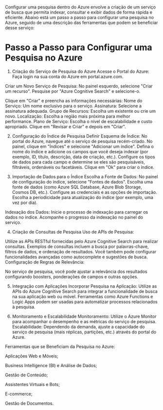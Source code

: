 Configurar uma pesquisa dentro do Azure envolve a criação de um serviço de busca que permita indexar, consultar e exibir dados de forma rápida e eficiente. Abaixo está um passo a passo para configurar uma pesquisa no Azure, seguido de uma descrição das ferramentas que podem se beneficiar desse serviço:

# Passo a Passo para Configurar uma Pesquisa no Azure

1. Criação do Serviço de Pesquisa do Azure
Acesse o Portal do Azure: Faça login na sua conta do Azure em portal.azure.com.

Criar um Novo Serviço de Pesquisa:
No painel esquerdo, selecione "Criar um recurso".
Pesquise por "Azure Cognitive Search" e selecione-o.

Clique em "Criar" e preencha as informações necessárias:
Nome do Serviço: Um nome exclusivo para o serviço.
Assinatura: Selecione a assinatura adequada.
Grupo de Recursos: Escolha um existente ou crie um novo.
Localização: Escolha a região mais próxima para melhor performance.
Plano de Serviço: Escolha o nível de escalabilidade e custo apropriado.
Clique em "Revisar e Criar" e depois em "Criar".

2. Configuração do Índice de Pesquisa
Definir Esquema de Índice:
No portal do Azure, navegue até o serviço de pesquisa recém-criado.
No painel, clique em "Índices" e selecione "Adicionar um índice".
Defina o nome do índice e adicione os campos que você deseja indexar (por exemplo, ID, título, descrição, data de criação, etc.).
Configure os tipos de dados para cada campo e determine se eles são pesquisáveis, filtráveis, ordenáveis ou facetáveis.
Clique em "Ok" para criar o índice.

3. Importação de Dados para o Índice
Escolha a Fonte de Dados:
No painel de configuração do índice, selecione "Fontes de dados".
Escolha uma fonte de dados (como Azure SQL Database, Azure Blob Storage, Cosmos DB, etc.).
Configure as credenciais e as opções de importação.
Escolha a periodicidade para atualização do índice (por exemplo, uma vez por dia).

Indexação dos Dados:
Inicie o processo de indexação para carregar os dados no índice.
Acompanhe o progresso da indexação no painel do serviço.

4. Criação de Consultas de Pesquisa
Uso de APIs de Pesquisa:

Utilize as APIs RESTful fornecidas pelo Azure Cognitive Search para realizar consultas.
Exemplos de consultas incluem a busca por palavras-chave, filtros de dados, e ordenação de resultados.
Você também pode configurar funcionalidades avançadas como autocomplete e sugestões de busca.
Configuração de Regras de Relevância:

No serviço de pesquisa, você pode ajustar a relevância dos resultados configurando boosters, ponderações de campos e outras opções.

5. Integração com Aplicações
Incorporar Pesquisa na Aplicação:
Utilize as APIs do Azure Cognitive Search para integrar a funcionalidade de busca na sua aplicação web ou móvel.
Ferramentas como Azure Functions e Logic Apps podem ser usadas para automatizar processos relacionados à pesquisa.

6. Monitoramento e Escalabilidade
Monitoramento:
Utilize o Azure Monitor para acompanhar o desempenho e as métricas do serviço de pesquisa.
Escalabilidade:
Dependendo da demanda, ajuste a capacidade do serviço de pesquisa (mais réplicas, partições, etc.) através do portal do Azure.

Ferramentas que se Beneficiam da Pesquisa no Azure:

Aplicações Web e Móveis;

Business Intelligence (BI) e Análise de Dados;

Gestão de Conteúdo;

Assistentes Virtuais e Bots;

E-commerce;

Gestão de Documentos.
